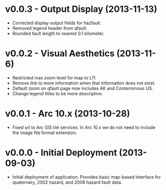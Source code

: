 v0.0.3 - Output Display (2013-11-13)
====================================
 * Corrected display output fields for hazfault.
 * Removed legend header from qfault.
 * Rounded fault length to nearest 0.1 kilometer.

v0.0.2 - Visual Aesthetics (2013-11-6)
=====================================
 * Restricted max zoom level for map to L11.
 * Remove link to more information when that information does not exist.
 * Default zoom on qfault page now includes AK and Conterminous US.
 * Change legend titles to be more descriptive.

v0.0.1 - Arc 10.x (2013-10-28)
==============================
 * Fixed url to Arc GIS tile services. In Arc 10.x we do not need to include the
   image file format extension.

v0.0.0 - Initial Deployment (2013-09-03)
========================================
 * Initial deployment of application. Provides basic map-based interface for
   quaternary, 2002 hazard, and 2008 hazard fault data.